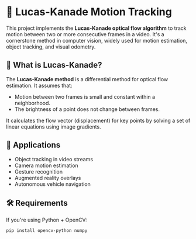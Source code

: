 # 🎯 Lucas-Kanade Motion Tracking

This project implements the **Lucas-Kanade optical flow algorithm** to track motion between two or more consecutive frames in a video. It's a cornerstone method in computer vision, widely used for motion estimation, object tracking, and visual odometry.



## 📌 What is Lucas-Kanade?

The **Lucas-Kanade method** is a differential method for optical flow estimation. It assumes that:
- Motion between two frames is small and constant within a neighborhood.
- The brightness of a point does not change between frames.

It calculates the flow vector (displacement) for key points by solving a set of linear equations using image gradients.



## 🧠 Applications

- Object tracking in video streams
- Camera motion estimation
- Gesture recognition
- Augmented reality overlays
- Autonomous vehicle navigation



## 🛠️ Requirements

If you're using Python + OpenCV:

```bash
pip install opencv-python numpy

